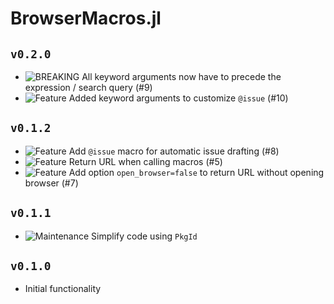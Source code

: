 # BrowserMacros.jl
## `v0.2.0`
* ![BREAKING][badge-breaking] All keyword arguments now have to precede the expression / search query (#9)
* ![Feature][badge-feature] Added keyword arguments to customize `@issue` (#10)

## `v0.1.2`
* ![Feature][badge-feature] Add `@issue` macro for automatic issue drafting (#8)
* ![Feature][badge-feature] Return URL when calling macros (#5)
* ![Feature][badge-feature] Add option `open_browser=false` to return URL without opening browser (#7)

## `v0.1.1`
* ![Maintenance][badge-maintenance] Simplify code using `PkgId`

## `v0.1.0`
* Initial functionality

<!--
# Badges
![BREAKING][badge-breaking]
![Deprecation][badge-deprecation]
![Feature][badge-feature]
![Enhancement][badge-enhancement]
![Bugfix][badge-bugfix]
![Security][badge-security]
![Experimental][badge-experimental]
![Maintenance][badge-maintenance]
![Documentation][badge-docs]
-->

[badge-breaking]: https://img.shields.io/badge/BREAKING-red.svg
[badge-deprecation]: https://img.shields.io/badge/deprecation-orange.svg
[badge-feature]: https://img.shields.io/badge/feature-green.svg
[badge-enhancement]: https://img.shields.io/badge/enhancement-blue.svg
[badge-bugfix]: https://img.shields.io/badge/bugfix-purple.svg
[badge-security]: https://img.shields.io/badge/security-black.svg
[badge-experimental]: https://img.shields.io/badge/experimental-lightgrey.svg
[badge-maintenance]: https://img.shields.io/badge/maintenance-gray.svg
[badge-docs]: https://img.shields.io/badge/docs-orange.svg
